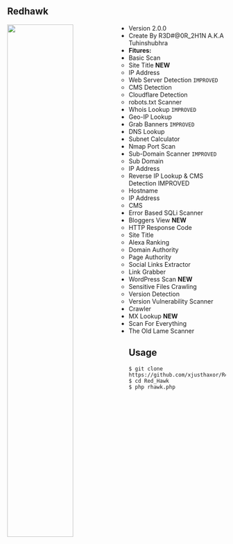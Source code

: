 ## Redhawk

<img src="https://camo.githubusercontent.com/55c6276b22647884f1959d08e05a86ce3822de9c461de0147d4fb877218ee85a/68747470733a2f2f692e696d6775722e636f6d2f474e57774d46622e706e67" width="55%" align="left"><be>
- Version 2.0.0
- Create By R3D#@0R_2H1N A.K.A Tuhinshubhra
- **Fitures:** 
- Basic Scan
  - Site Title **NEW**
  - IP Address
  - Web Server Detection `IMPROVED`
  - CMS Detection
  - Cloudflare Detection
  - robots.txt Scanner
- Whois Lookup `IMPROVED`
- Geo-IP Lookup
- Grab Banners `IMPROVED`
- DNS Lookup
- Subnet Calculator
- Nmap Port Scan
- Sub-Domain Scanner `IMPROVED`
  - Sub Domain
  - IP Address
  - Reverse IP Lookup & CMS Detection IMPROVED
  - Hostname
  - IP Address
  - CMS
- Error Based SQLi Scanner
- Bloggers View **NEW**
  - HTTP Response Code
  - Site Title
  - Alexa Ranking
  - Domain Authority
  - Page Authority
  - Social Links Extractor
  - Link Grabber
- WordPress Scan **NEW**
  - Sensitive Files Crawling
  - Version Detection
  - Version Vulnerability Scanner
- Crawler
- MX Lookup **NEW**
- Scan For Everything 
- The Old Lame Scanner

## Usage
```console
$ git clone https://github.com/xjusthaxor/Red_Hawk
$ cd Red_Hawk
$ php rhawk.php
```

